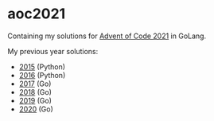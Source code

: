 # aoc2021

Containing my solutions for [Advent of Code 2021](https://adventofcode.com/2021) in GoLang.

My previous year solutions:
- [2015](https://github.com/mrbarge/aoc2015) (Python)
- [2016](https://github.com/mrbarge/aoc2016) (Python)
- [2017](https://github.com/mrbarge/aoc2017) (Go)
- [2018](https://github.com/mrbarge/aoc2018) (Go)
- [2019](https://github.com/mrbarge/aoc2019) (Go)
- [2020](https://github.com/mrbarge/aoc2020) (Go)

